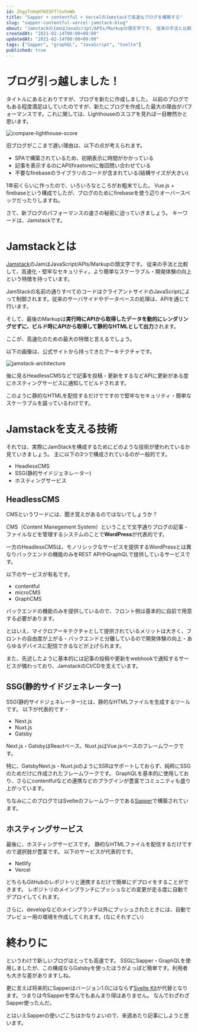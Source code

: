 ```yaml
---
id: 2hgyTnHqH7WISFTlSvheWb
title: "Sapper + contentful + VercelのJamstackで高速なブログを構築する"
slug: "sapper-contentful-vercel-jamstack-blog"
about: "JamstackのJamはJavaScript/APIs/Markupの頭文字です。 従来の手法と比較して、高速化・堅牢なセキュリティ。より簡単なスケーラブル・開発体験の向上という特徴を持っています。実行時にAPIから取得したデータを動的にレンダリングせずに、ビルド時にAPIから取得して静的なHTMLとして出力されます。"
createdAt: "2021-02-14T00:00+09:00"
updatedAt: "2021-02-14T00:00+09:00"
tags: ["Sapper", "graphQL", "JavaScript", "Svelte"]
published: true
---
```

# ブログ引っ越しました！

タイトルにあるとおりですが、ブログを新たに作成しました。
以前のブログでもある程度満足はしていたのですが、新たにブログを作成した最大の理由がパフォーマンスです。これに関しては、Lighthouseのスコアを見れば一目瞭然かと思います。

![compare-lighthouse-score](//images.ctfassets.net/in6v9lxmm5c8/6gm2HbmC8ZHjgm2fiPOTRx/be24cbf6369735fa4194f294069975d8/____________________________2021-02-14_20.38.52.png)

旧ブログがここまで遅い理由は、以下の点が考えられます。

- SPAで構築されているため、初期表示に時間がかかっている
- 記事を表示するのにAPI(firastore)に毎回問い合わせている
- 不要なfirebaseのライブラリのコードが含まれている(結構サイズが大きい)

1年前くらいに作ったので、いろいろなところがお粗末でした。
Vue.js + firebaseという構成でしたが、ブログのためにfirebaseを使う辺りオーバースペックだったりしますね。

さて、新ブログのパフォーマンスの速さの秘密に迫っていきましょう。
キーワードは、Jamstackです。

# Jamstackとは

[Jamstack](https://jamstack.org/)のJamはJavaScript/APIs/Markupの頭文字です。
従来の手法と比較して、高速化・堅牢なセキュリティ。より簡単なスケーラブル・開発体験の向上という特徴を持っています。

JamStackの名前の通りすべてのコードはクライアントサイドのJavaScriptによって制御されます。従来のサーバサイドやデータベースの処理は、APIを通じて行います。

そして、最後のMarkupは**実行時にAPIから取得したデータを動的にレンダリングせずに、ビルド時にAPIから取得して静的なHTMLとして出力**されます。

ここが、高速化のための最大の特徴と言えるでしょう。

以下の画像は、公式サイトから持ってきたアーキテクチャです。

![jamstack-architecture](//images.ctfassets.net/in6v9lxmm5c8/5oQMw62AcnUbxyKoW3bmHz/09eb4da9bbaaad25f985fac71db75b90/architecture.svg)

後に見るHeadlessCMSなどで記事を投稿・更新をするなどAPIに更新がある度にホスティングサービスに通知してビルドされます。

このように静的なHTMLを配信するだけでですので堅牢なセキュリティ・簡単なスケーラブルを謳っているわけです。

# Jamstackを支える技術

それでは、実際にJamStackを構成するためにどのような技術が使われているか見ていきましょう。
主に以下の3つで構成されているのが一般的です。

- HeadlessCMS
- SSG(静的サイドジェネレーター)
- ホスティングサービス

## HeadlessCMS

CMSというワードには、聞き覚えがあるのではないでしょうか？

CMS（Content Manegement System）ということで文字通りブログの記事・ファイルなどを管理するシステムのことで**WordPress**が代表的です。

一方のHeadlessCMSは、モノリシックなサービスを提供するWordPressとは異なりバックエンドの機能のみをREST APIやGraphQLで提供しているサービスです。

以下のサービスが有名です。

- contentful
- microCMS
- GraphCMS

バックエンドの機能のみを提供しているので、フロント側は基本的に自前で用意する必要があります。

とはいえ、マイクロアーキテクチャとして提供されているメリットは大きく、フロントの自由度が上がる・バックエンドと分離しているので開発体験の向上・あらゆるデバイスに配信できるなどが上げられます。

また、先述したように基本的には記事の投稿や更新をwebhookで通知するサービスが備わっており、JamstackのCI/CDを支えています。

## SSG(静的サイドジェネレーター)

SSG(静的サイドジェネレーター)とは、静的なHTMLファイルを生成するツールです。
以下が代表的です・

- Next.js
- Nuxt.js
- Gatsby

Next.js・GatsbyはReactベース、Nuxt.jsはVue.jsベースのフレームワークです。

特に、GatsbyNext.js・Nuxt.jsのようにSSRはサポートしておらず、純粋にSSGのためだけに作成されたフレームワークです。
GraphQLを基本的に使用しており、さらにcontentfulなどの連携などのプラグインが豊富でコミュニティも盛り上がっています。

ちなみにこのブログではSvelteのフレームワークである[Sapper](https://sapper.svelte.dev/)で構築されています。

## ホスティングサービス

最後に、ホスティングサービスです。
静的なHTMLファイルを配信するだけですので選択肢が豊富です。
以下のサービスが代表的です。

- Netlify
- Vercel

どちらもGitHubのレポジトリと連携するだけで簡単にデプロイをすることができます。
レポジトリのメインブランチにプッシュなどの変更が走る度に自動でデプロイしてくれます。

さらに、developなどのメインブランチ以外にプッシュされたときには、自動でプレビュー用の環境を作成してくれます。(なにそれすごい）

# 終わりに

というわけで新しいブログはとっても高速です。
SSGにSapper・GraphQLを使用しましたが、この構成ならGatsbyを使ったほうがよっぽど簡単です。利用者も大きな差がありますしね。

更に言えば将来的にSapperはバージョン1.0にはならず[Svelte Kit](https://svelte.dev/blog/whats-the-deal-with-sveltekit)が代替となります。つまりは今Sapperを学んでもあんまり得はありません。
なんでわざわざSapper使ったんだ。

とはいえSapperの使いごこちはかなりよいので、来週あたり記事にしようと思います。

